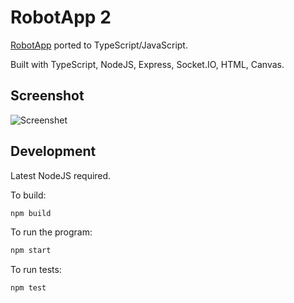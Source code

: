 # RobotApp 2

[RobotApp](https://github.com/marinasundstrom/RobotApp) ported to TypeScript/JavaScript.

Built with TypeScript, NodeJS, Express, Socket.IO, HTML, Canvas.

## Screenshot

![Screenshet](/images/screenshot.png)

## Development

Latest NodeJS required.

To build:

```sh
npm build
```

To run the program:

```sh
npm start
```

To run tests:

```sh
npm test
```